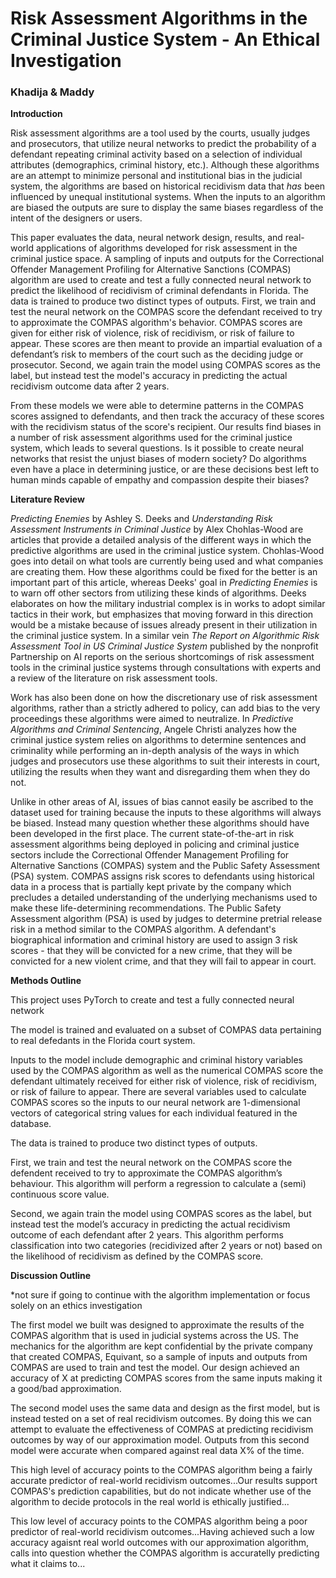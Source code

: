 # Risk Assessment Algorithms in the Criminal Justice System - An Ethical Investigation
### Khadija & Maddy


**Introduction**

Risk assessment algorithms are a tool used by the courts, usually judges and prosecutors, that utilize neural networks to predict the probability of a defendant repeating criminal activity based on a selection of individual attributes (demographics, criminal history, etc.). Although these algorithms are an attempt to minimize personal and institutional bias in the judicial system, the algorithms are based on historical recidivism data that *has* been influenced by unequal institutional systems. When the inputs to an algorithm are biased the outputs are sure to display the same biases regardless of the intent of the designers or users.

This paper evaluates the data, neural network design, results, and real-world applications of algorithms developed for risk assessment in the criminal justice space. A sampling of inputs and outputs for the Correctional Offender Management Profiling for Alternative Sanctions (COMPAS) algorithm are used to create and test a fully connected neural network to predict the likelihood of recidivism of criminal defendants in Florida. The data is trained to produce two distinct types of outputs. First, we train and test the neural network on the COMPAS score the defendant received to try to approximate the COMPAS algorithm's behavior. COMPAS scores are given for either risk of violence, risk of recidivism, or risk of failure to appear. These scores are then meant to provide an impartial evaluation of a defendant’s risk to members of the court such as the deciding judge or prosecutor. Second, we again train the model using COMPAS scores as the label, but instead test the model's accuracy in predicting the actual recidivism outcome data after 2 years. 

From these models we were able to determine patterns in the COMPAS scores assigned to defendants, and then track the accuracy of these scores with the recidivism status of the score's recipient. Our results find biases in a number of risk assessment algorithms used for the criminal justice system, which leads to several questions. Is it possible to create neural networks that resist the unjust biases of modern society? Do algorithms even have a place in determining justice, or are these decisions best left to human minds capable of empathy and compassion despite their biases?

**Literature Review**

*Predicting Enemies* by Ashley S. Deeks and *Understanding Risk Assessment Instruments in Criminal Justice* by Alex Chohlas-Wood are articles that provide a detailed analysis of the different ways in which the predictive algorithms are used in the criminal justice system. Chohlas-Wood goes into detail on what tools are currently being used and what companies are creating them. How these algorithms could be fixed for the better is an important part of this article, whereas Deeks' goal in *Predicting Enemies* is to warn off other sectors from utilizing these kinds of algorithms. Deeks elaborates on how the military industrial complex is in works to adopt similar tactics in their work, but emphasizes that moving forward in this direction would be a mistake because of issues already present in their utilization in the criminal justice system. In a similar vein *The Report on Algorithmic Risk Assessment Tool in US Criminal Justice System* published by the nonprofit Partnership on AI reports on the serious shortcomings of risk assessment tools in the criminal justice systems through consultations with experts and a review of the literature on risk assessment tools.

Work has also been done on how the discretionary use of risk assessment algorithms, rather than a strictly adhered to policy, can add bias to the very proceedings these algorithms were aimed to neutralize. In *Predictive Algorithms and Criminal Sentencing*, Angele Christi analyzes how the criminal justice system relies on algorithms to determine sentences and criminality while performing an in-depth analysis of the ways in which judges and prosecutors use these algorithms to suit their interests in court, utilizing the results when they want and disregarding them when they do not.

Unlike in other areas of AI, issues of bias cannot easily be ascribed to the dataset used for training because the inputs to these algorithms will always be biased. Instead many question whether these algorithms should have been developed in the first place. The current state-of-the-art in risk assessment algorithms being deployed in policing and criminal justice sectors include the Correctional Offender Management Profiling for Alternative Sanctions (COMPAS) system and the Public Safety Assessment (PSA) system. COMPAS assigns risk scores to defendants using historical data in a process that is partially kept private by the company which precludes a detailed understanding of the underlying mechanisms used to make these life-determining recommendations. The Public Safety Assessment algorithm (PSA) is used by judges to determine pretrial release risk in a method similar to the COMPAS algorithm. A defendant's biographical information and criminal history are used to assign 3 risk scores - that they will be convicted for a new crime, that they will be convicted for a new violent crime, and that they will fail to appear in court.

**Methods Outline**

This project uses PyTorch to create and test a fully connected neural network 

The model is trained and evaluated on a subset of COMPAS data pertaining to real defedants in the Florida court system.

Inputs to the model include demographic and criminal history variables used by the COMPAS algorithm as well as the numerical COMPAS score the defendant ultimately received for either risk of violence, risk of recidivism, or risk of failure to appear. There are several variables used to calculate COMPAS scores so the inputs to our neural network are 1-dimensional vectors of categorical string values for each individual featured in the database. 

The data is trained to produce two distinct types of outputs. 

First, we train and test the neural network on the COMPAS score the defendent received to try to approximate the COMPAS algorithm’s behaviour. This algorithm will perform a regression to calculate a (semi) continuous score value. 

Second, we again train the model using COMPAS scores as the label, but instead test the model’s accuracy in predicting the actual recidivism outcome of each defendant after 2 years. This algorithm performs classification into two categories (recidivized after 2 years or not) based on the likelihood of recidivism as defined by the COMPAS score.

**Discussion Outline**

*not sure if going to continue with the algorithm implementation or focus solely on an ethics investigation

The first model we built was designed to approximate the results of the COMPAS algorithm that is used in judicial systems across the US. The mechanics for the algorithm are kept confidential by the private company that created COMPAS, Equivant, so a sample of inputs and outputs from COMPAS are used to train and test the model. Our design achieved an accuracy of X at predicting COMPAS scores from the same inputs making it a good/bad approximation.

The second model uses the same data and design as the first model, but is instead tested on a set of real recidivism outcomes. By doing this we can attempt to evaluate the effectiveness of COMPAS at predicting recidivism outcomes by way of our approximation model. Outputs from this second model were accurate when compared against real data X% of the time.

This high level of accuracy points to the COMPAS algorithm being a fairly accurate predictor of real-world recidivism outcomes...Our results support COMPAS's prediction capabilities, but do not indicate whether use of the algorithm to decide protocols in the real world is ethically justified...

This low level of accuracy points to the COMPAS algorithm being a poor predictor of real-world recidivism outcomes...Having achieved such a low accuracy agaisnt real world outcomes with our approximation algorithm, calls into question whether the COMPAS algorithm is accuratelly predicting what it claims to...



